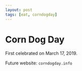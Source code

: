 ```yaml
---
layout: post
tags: [eat, corndogday]
---
```


# Corn Dog Day

First celebrated on March 17, 2019.

Future website: `corndogday.info`
